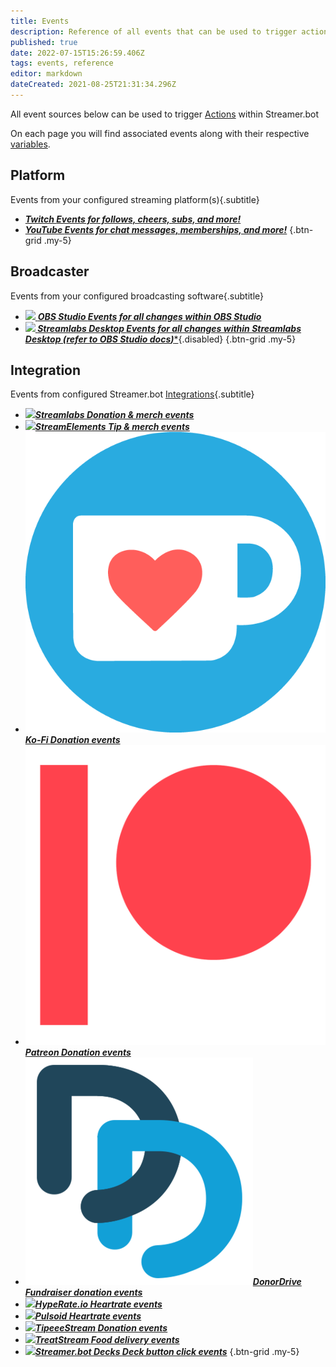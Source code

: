 ```yaml
---
title: Events
description: Reference of all events that can be used to trigger actions in Streamer.bot
published: true
date: 2022-07-15T15:26:59.406Z
tags: events, reference
editor: markdown
dateCreated: 2021-08-25T21:31:34.296Z
---
```


All event sources below can be used to trigger [Actions](/en/Actions) within Streamer.bot

On each page you will find associated events along with their respective [variables](/en/Variables).


## Platform
Events from your configured streaming platform(s){.subtitle}

- [<i class="mdi mdi-twitch text--twitch"></i> ***Twitch ***Events for follows, cheers, subs, and more!******](/en/Platforms/Twitch/Events)
- [<i class="mdi mdi-youtube text--youtube"></i> ***YouTube ***Events for chat messages, memberships, and more!******](/en/Platforms/YouTube/Events)
{.btn-grid .my-5}

## Broadcaster
Events from your configured broadcasting software{.subtitle}

- [<img src="https://streamer.bot/img/integrations/obs.svg" /> ***OBS Studio ***Events for all changes within OBS Studio******](/en/Broadcasters/OBS/Events)
- [***<img src="https://streamer.bot/img/integrations/streamlabs.png" />  **Streamlabs Desktop *Events for all changes within Streamlabs Desktop (**refer to OBS Studio docs***)******](/en/Broadcasters/StreamlabsDesktop/Events ""){.disabled}
{.btn-grid .my-5}

## Integration
Events from configured Streamer.bot [Integrations](/en/Integrations ""){.subtitle}

- [<img src="https://streamer.bot/img/integrations/streamlabs.png" />***Streamlabs ***Donation & merch events******](/en/Integrations/Streamlabs)
- [<img src="https://streamer.bot/img/integrations/streamelements.png" />***StreamElements ***Tip & merch events******](/en/Integrations/StreamElements)
- [<img src="/ko-fi_icon_rgb_rounded.png" />***Ko-Fi ***Donation events******](/en/Integrations/Ko-Fi)
- [<img src="/digital-patreon-logo_coral.png" />***Patreon ***Donation events******](/en/Integrations/Patreon)
- [<img src="/donordrive.webp" />***DonorDrive ***Fundraiser donation events******](/en/Integrations/DonorDrive)
- [<img src="https://streamer.bot/img/integrations/hyperate.png" />***HypeRate.io ***Heartrate events******](/en/Integrations/HypeRate-io)
- [<img src="https://streamer.bot/img/integrations/pulsoid.png" />***Pulsoid ***Heartrate events******](/en/Integrations/Pulsoid)
- [<img src="https://streamer.bot/img/integrations/tipeestream.png" />***TipeeeStream ***Donation events******](/en/Integrations/TipeeeStream)
- [<img src="https://streamer.bot/img/integrations/treatstream.png" />***TreatStream ***Food delivery events******](/en/Integrations/TreatStream)
- [<img src="https://streamer.bot/logo.png" />***Streamer.bot Decks ***Deck button click events******](/en/Integrations/Streamer-bot)
{.btn-grid .my-5}
